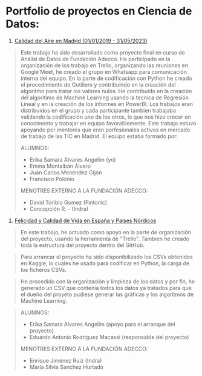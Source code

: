 # Portfolio de proyectos en Ciencia de Datos:

1. [Calidad del Aire en Madrid (01/01/2019 - 31/05/2023)](https://github.com/ea-analisisdatos/proyectos/tree/556ea5e7180a2252485d0d7baa57b36f16c3248c/prediccion_calidad_aire_madrid/ "Clique/Pulse aquí para acceder al proycto")

> Este trabajo ha sido desarrollado como proyecto final en curso de Análisi de Datos de Fundación Adecco. He participado en la organización de los trabajo en Trello, organizando las reuniones en Google Meet, he creado el grupo en Whatsapp para comunicación interna del equipo. En la parte de codificación con Python he creado el procedimiento de Outiliers y contribuindo en la creación del algoritmo para tratar los valores nulos. He contribuído en la creación del algoritimo de Machine Learning usando la tecnica de Regresión Lineal y en la creación de los informes en PowerBI. Los trabajos eran distribuidos en el grupo y cada participante tambien trabajaba validando la codificación uno de los otros, lo que nos hizo crecer en conocimento y trabajar en equipo favorablemente. Este trabajo estuvo apoyando por mentores que eran porfesionales activos en mercado de trabajo de las TIC en Madrid. El equipo estaba formado por:
> 
> ALUMNOS:
> - Erika Samara Alvares Angelim (yo)
> - Emma Montalbán Álvaro
> - Juan Carlos Menéndez Gijón
> - Francisco Polonio
> 
> MENOTRES EXTERNO A LA FUNDACIÓN ADECCO:
> - David Toribio Gomez (Fintonic)
> - Concepción R. - (Indra)


1. [Felicidad y Calidad de Vida en España y Países Nórdicos](https://github.com/ea-analisisdatos/proyectos/tree/989b2c3bbb84266e7e1ea081dcc2273eafdfa871/felicidad_calidad_vida_EspanaXPaisesNordicos/ "Clique/Pulse aquí para acceder al proycto")

> En este trabajo, he actuado como apoyo en la parte de organización del proyecto, usando la herramienta de "Trello". Tambien he creado toda la estructura del proyecto dentro del GitHub.

> Para arrancar el proyecto ha sido disponibilizado los CSVs obtenidos en Kaggle, lo cuales he usado para codificar en Python, la carga de los ficheros CSVs.

> He procedido con la organización y limpieza de los datos y por fin, he generado un CSV que contenía todos los datos ya tratados para que el dueño del proyeto pudiese generar las gráficas y los algorítmos de Machine Learning.

> ALUMNOS:
> - Erika Samara Alvares Angelim (apoyo para el arranque del proyecto)
> - Eduardo Antonio Rodriguez Macassi (responsable del proyecto)
> 
> MENOTRES EXTERNO A LA FUNDACIÓN ADECCO:
> - Enrique Jiménez Ruiz (Indra)
> - María Silvia Sanchez Hurtado